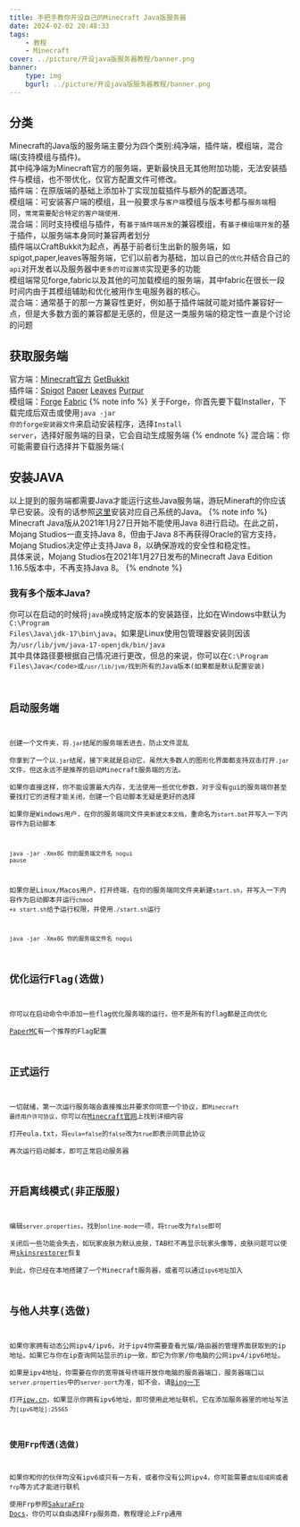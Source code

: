 ```yaml
---
title: 手把手教你开设自己的Minecraft Java版服务器
date: 2024-02-02 20:48:33
tags:
    - 教程
    - Minecraft
cover: ../picture/开设java版服务器教程/banner.png
banner:
    type: img
    bgurl: ../picture/开设java版服务器教程/banner.png
---
```

## 分类
Minecraft的Java版的服务端主要分为四个类别:纯净端，插件端，模组端，混合端(支持模组与插件)。  
其中纯净端为Minecraft官方的服务端，更新最快且无其他附加功能，无法安装插件与模组，也不带优化，仅官方配置文件可修改。   
插件端：在原版端的基础上添加补丁实现加载插件与额外的配置选项。  
模组端：可安装客户端的模组，且一般要求与<code>客户端</code>模组与版本号都与<code>服务端</code>相同，<code>常常需要配合特定的客户端使用</code>.   
混合端：同时支持模组与插件，有<code>基于插件端开发</code>的兼容模组，有<code>基于模组端开发</code>的基于插件，以服务端本身同时兼容两者划分  
插件端以CraftBukkit为起点，再基于前者衍生出新的服务端，如spigot,paper,leaves等服务端，它们以前者为基础，加以自己的<code>优化</code>并结合自己的<code>api</code>对开发者以及服务器中<code>更多的可设置项</code>实现更多的功能  
模组端常见forge,fabric以及其他的可加载模组的服务端，其中fabric在很长一段时间内由于其模组辅助和优化被用作生电服务器的核心。  
混合端：通常基于的那一方兼容性更好，例如基于插件端就可能对插件兼容好一点，但是大多数方面的兼容都是无感的，但是这一类服务端的稳定性一直是个讨论的问题
## 获取服务端
官方端：[Minecraft官方](https://www.minecraft.net/zh-hans/download/server) [GetBukkit](https://getbukkit.org/download/vanilla)  
插件端：[Spigot](https://getbukkit.org/download/spigot) [Paper](https://papermc.io/downloads/paper) [Leaves](https://leavesmc.top/downloads/leaves) [Purpur](https://purpurmc.org/)  
模组端：[Forge](https://files.minecraftforge.net/) [Fabric](https://fabricmc.net/use/server/)
{% note info %}
关于Forge，你首先要下载Installer，下载完成后双击或使用<code>java -jar 你的forge安装器文件</code>来启动安装程序，选择<code>Install server</code>，选择好服务端的目录，它会自动生成服务端
{% endnote %}
混合端：你可能需要自行选择并下载服务端:(
## 安装JAVA
以上提到的服务端都需要Java才能运行这些Java服务端，游玩Mineraft的你应该早已安装。没有的话参照[这里](https://www.craft233.top/Install_game/)安装对应自己系统的Java。
{% note info %}
Minecraft Java版从2021年1月27日开始不能使用Java 8进行启动。在此之前，Mojang Studios一直支持Java 8，但由于Java 8不再获得Oracle的官方支持，Mojang Studios决定停止支持Java 8，以确保游戏的安全性和稳定性。  
具体来说，Mojang Studios在2021年1月27日发布的Minecraft Java Edition 1.16.5版本中，不再支持Java 8。
{% endnote %}
### 我有多个版本Java?
你可以在启动的时候将<code>java</code>换成特定版本的安装路径，比如在Windows中默认为<code>C:\Program Files\Java\jdk-17\bin\java</code>，如果是Linux使用包管理器安装则因该为<code>/usr/lib/jvm/java-17-openjdk/bin/java</code>  
其中具体路径要根据自己情况进行更改，但总的来说，你可以在<code>C:\Program Files\Java\</code>或<code>/usr/lib/jvm/</code>找到所有的Java版本(如果都是默认配置安装)
## 启动服务端
创建一个文件夹，将<code>.jar</code>结尾的服务端丢进去，防止文件混乱  
你拿到了一个以<code>.jar</code>结尾，接下来就是启动它，虽然大多数人的图形化界面都支持双击打开<code>.jar</code>文件，但这永远不是推荐的启动Minecraft服务端的方法。  
如果你直接这样，你不能设置最大内存，无法使用一些优化参数，对于没有gui的服务端你甚至要找打它的进程才能关闭，创建一个启动脚本无疑是更好的选择  
如果你是Windows用户，在你的服务端同文件夹<code>新建文本文档</code>，重命名为<code>start.bat</code>并写入一下内容作为启动脚本
```
java -jar -Xmx8G 你的服务端文件名 nogui
pause
```
如果你是Linux/Macos用户，打开终端，在你的服务端同文件夹新建<code>start.sh</code>，并写入一下内容作为启动脚本并运行<code>chmod +x start.sh</code>给予运行权限，并使用<code>./start.sh</code>运行
```
java -jar -Xmx8G 你的服务端文件名 nogui
```
## 优化运行Flag(选做)
你可以在启动命令中添加一些flag优化服务端的运行，但不是所有的flag都是正向优化  
[PaperMC](https://docs.papermc.io/paper/aikars-flags)有一个推荐的Flag配置
## 正式运行
一切就绪，第一次运行服务端会直接推出并要求你同意一个协议，即<code>Minecraft 最终用户许可协议</code>，你可以在[Minecraft官网](https://aka.ms/MinecraftEULA)上找到详细内容  
打开eula.txt，将<code>eula=false</code>的<code>false</code>改为<code>true</code>即表示同意此协议  
再次运行启动脚本，即可正常启动服务器
## 开启离线模式(非正版服)
编辑<code>server.properties</code>，找到<code>online-mode</code>一项，将<code>true</code>改为<code>false</code>即可  
关闭后一些功能会失去，如玩家皮肤为默认皮肤，TAB栏不再显示玩家头像等，皮肤问题可以使用[skinsrestorer](https://skinsrestorer.net/)恢复  
到此，你已经在本地搭建了一个Minecraft服务器，或者可以通过<code>ipv6地址</code>加入
## 与他人共享(选做)
如果你家拥有动态公网ipv4/ipv6，对于ipv4你需要查看光猫/路由器的管理界面获取到的ip地址。如果它与你在ip查询网站显示的ip一致，即它为你家/你电脑的公网ipv4/ipv6地址。  
如果是ipv4地址，你需要在你的宽带拨号终端开放你电脑的服务器端口，服务器端口以<code>server.properties</code>中的<code>server-port</code>为准，如不会，请[Bing一下](https://cn.bing.com/search?q=%E8%B7%AF%E7%94%B1%E5%99%A8%E7%AB%AF%E5%8F%A3%E6%98%A0%E5%B0%84)  
打开[ipw.cn](https://ipw.cn/)，如果显示你拥有ipv6地址，即可使用此地址联机，它在添加服务器里的地址写法为<code>[ipv6地址]:25565</code>
### 使用Frp传透(选做)
如果你和你的伙伴均没有ipv6或只有一方有，或者你没有公网ipv4，你可能需要<code>虚拟局域网</code>或者<code>frp</code>等方式才能进行联机  
使用Frp参照[SakuraFrp Docs](https://doc.natfrp.com/app/mc.html)，你仍可以自由选择Frp服务商，教程理论上Frp通用

